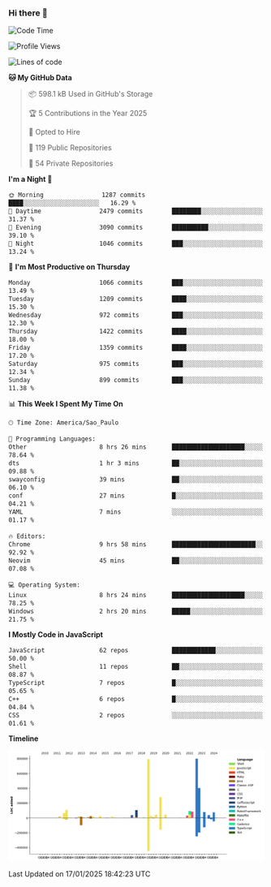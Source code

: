 ### Hi there 👋

<!--START_SECTION:waka-->
![Code Time](http://img.shields.io/badge/Code%20Time-6%2C815%20hrs%2024%20mins-blue)

![Profile Views](http://img.shields.io/badge/Profile%20Views-0-blue)

![Lines of code](https://img.shields.io/badge/From%20Hello%20World%20I%27ve%20Written-3.3%20million%20lines%20of%20code-blue)

**🐱 My GitHub Data** 

> 📦 598.1 kB Used in GitHub's Storage 
 > 
> 🏆 5 Contributions in the Year 2025
 > 
> 💼 Opted to Hire
 > 
> 📜 119 Public Repositories 
 > 
> 🔑 54 Private Repositories 
 > 
**I'm a Night 🦉** 

```text
🌞 Morning                1287 commits        ████░░░░░░░░░░░░░░░░░░░░░   16.29 % 
🌆 Daytime                2479 commits        ████████░░░░░░░░░░░░░░░░░   31.37 % 
🌃 Evening                3090 commits        ██████████░░░░░░░░░░░░░░░   39.10 % 
🌙 Night                  1046 commits        ███░░░░░░░░░░░░░░░░░░░░░░   13.24 % 
```
📅 **I'm Most Productive on Thursday** 

```text
Monday                   1066 commits        ███░░░░░░░░░░░░░░░░░░░░░░   13.49 % 
Tuesday                  1209 commits        ████░░░░░░░░░░░░░░░░░░░░░   15.30 % 
Wednesday                972 commits         ███░░░░░░░░░░░░░░░░░░░░░░   12.30 % 
Thursday                 1422 commits        ████░░░░░░░░░░░░░░░░░░░░░   18.00 % 
Friday                   1359 commits        ████░░░░░░░░░░░░░░░░░░░░░   17.20 % 
Saturday                 975 commits         ███░░░░░░░░░░░░░░░░░░░░░░   12.34 % 
Sunday                   899 commits         ███░░░░░░░░░░░░░░░░░░░░░░   11.38 % 
```


📊 **This Week I Spent My Time On** 

```text
🕑︎ Time Zone: America/Sao_Paulo

💬 Programming Languages: 
Other                    8 hrs 26 mins       ████████████████████░░░░░   78.64 % 
dts                      1 hr 3 mins         ██░░░░░░░░░░░░░░░░░░░░░░░   09.88 % 
swayconfig               39 mins             ██░░░░░░░░░░░░░░░░░░░░░░░   06.10 % 
conf                     27 mins             █░░░░░░░░░░░░░░░░░░░░░░░░   04.21 % 
YAML                     7 mins              ░░░░░░░░░░░░░░░░░░░░░░░░░   01.17 % 

🔥 Editors: 
Chrome                   9 hrs 58 mins       ███████████████████████░░   92.92 % 
Neovim                   45 mins             ██░░░░░░░░░░░░░░░░░░░░░░░   07.08 % 

💻 Operating System: 
Linux                    8 hrs 24 mins       ████████████████████░░░░░   78.25 % 
Windows                  2 hrs 20 mins       █████░░░░░░░░░░░░░░░░░░░░   21.75 % 
```

**I Mostly Code in JavaScript** 

```text
JavaScript               62 repos            ████████████░░░░░░░░░░░░░   50.00 % 
Shell                    11 repos            ██░░░░░░░░░░░░░░░░░░░░░░░   08.87 % 
TypeScript               7 repos             █░░░░░░░░░░░░░░░░░░░░░░░░   05.65 % 
C++                      6 repos             █░░░░░░░░░░░░░░░░░░░░░░░░   04.84 % 
CSS                      2 repos             ░░░░░░░░░░░░░░░░░░░░░░░░░   01.61 % 
```



**Timeline**

![Lines of Code chart](https://raw.githubusercontent.com/jampow/jampow/master/assets/bar_graph.png)


 Last Updated on 17/01/2025 18:42:23 UTC
<!--END_SECTION:waka-->
